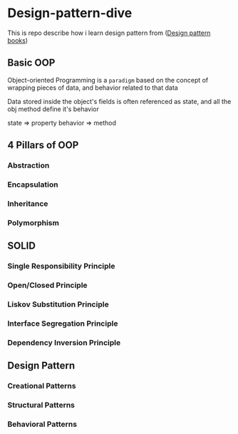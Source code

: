 # Design-pattern-dive
This is repo describe how i learn design pattern from ([Design pattern books](https://refactoring.guru/design-patterns))

## Basic OOP

Object-oriented Programming is a `paradigm` based on the concept of wrapping pieces of data, and behavior related to that data

Data stored inside the object's fields is often referenced as state, and all the obj method define it's behavior 

state => property 
behavior => method

## **4 Pillars of OOP**

### Abstraction

### Encapsulation 

### Inheritance

### Polymorphism

## **SOLID** 

### Single Responsibility Principle 

### Open/Closed Principle

### Liskov Substitution Principle

### Interface Segregation Principle

### Dependency Inversion Principle

## Design Pattern

### Creational Patterns

### Structural Patterns

### Behavioral Patterns